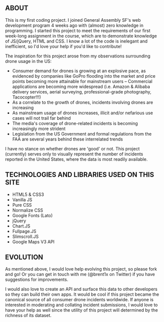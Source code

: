 ## ABOUT

This is my first coding project. I joined General Assembly SF's web development program 4 weeks ago with (almost) zero knowledge in programming. I started this project to meet the requirements of our first week-long assignment in the course, which are to demonstrate knowledge of JS/jQuery, HTML and CSS. I know a lot of the code is inelegant and inefficient, so I'd love your help if you'd like to contribute!

The inspiration for this project arose from my observations surrounding drone usage in the US:

- Consumer demand for drones is growing at an explosive pace, as evidenced by companies like GoPro flooding into the market and price points becoming more attainable for mainstream users
– Commercial applications are becoming more widespread (i.e. Amazon & Alibaba delivery services, aerial surveying, professional-grade photography, Tacocopter!!!)
- As a correlate to the growth of drones, incidents involving drones are increasing
- As mainstream usage of drones increases, illicit and/or nefarious use cases will not trail far behind
- The media's coverage of drone-related incidents is becoming increasingly more strident
- Legislation from the US Government and formal regulations from the FAA are several years behind these interrelated trends

I have no stance on whether drones are 'good' or not. This project (currently) serves only to visually represent the number of incidents reported in the United States, where the data is most readily available.

## TECHNOLOGIES AND LIBRARIES USED ON THIS SITE

- HTML5 & CSS3
- Vanilla JS
- Pure CSS
- Normalize CSS
- Google Fonts (Lato)
- jQuery
- Chart.JS
- Fullpage.JS
- Slimscroll.JS
- Google Maps V3 API

## EVOLUTION

As mentioned above, I would love help evolving this project, so please fork and go! Or you can get in touch with me (@brent1x on Twitter) if you have suggestions for improvements.

I would also love to create an API and surface this data to other developers so they can build their own apps. It would be cool if this project became the canonical source of all consumer drone incidents worldwide. If anyone is interested in moderating and collating incident submissions, I would love to have your help as well since the utility of this project will determined by the richness of its dataset.

